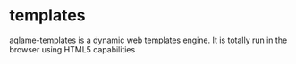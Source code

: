 templates
=========

aqlame-templates is a dynamic web templates engine. It is totally run in the browser using HTML5 capabilities
